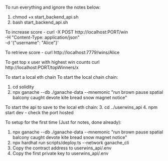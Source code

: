 To run everything and ignore the notes below:
1. chmod +x start_backend_api.sh
2. bash start_backend_api.sh

To increase score - 
curl -X POST http://localhost:PORT/win \
  -H "Content-Type: application/json" \
  -d '{"username": "Alice"}'

To retrieve score -
curl http://localhost:7779/wins/Alice

To get top x user with highest win counts
curl http://localhost:PORT/topWinners/x


To start a local eth chain
To start the local chain chain:
1. cd solidity
2. npx ganache --db ./ganache-data --mnemonic "run brown pause spatial balcony caught devote kite bread snow magnet notice"

To start the api to save to the local eth chain:
3. cd ../userwins_api
4. npm start dev - check the port hosted


To setup for the first time (Just for notes, done already):
1. npx ganache --db ./ganache-data --mnemonic "run brown pause spatial balcony caught devote kite bread snow magnet notice"
2. npx hardhat run scripts/deploy.ts --network ganache_cli
3. Copy the contract address to userwins_api/.env
4. Copy the first private key to userwins_api/.env